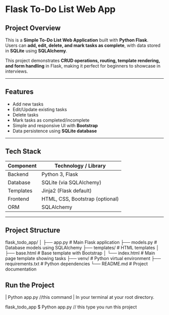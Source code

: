 # Flask To-Do List Web App

## Project Overview
This is a **Simple To-Do List Web Application** built with **Python Flask**.  
Users can **add, edit, delete, and mark tasks as complete**, with data stored in **SQLite** using **SQLAlchemy**.  

This project demonstrates **CRUD operations, routing, template rendering, and form handling** in Flask, making it perfect for beginners to showcase in interviews.

---

## Features
- Add new tasks
- Edit/Update existing tasks
- Delete tasks
- Mark tasks as completed/incomplete
- Simple and responsive UI with **Bootstrap**
- Data persistence using **SQLite database**

---

## Tech Stack
| Component | Technology / Library |
|-----------|--------------------|
| Backend   | Python 3, Flask    |
| Database  | SQLite (via SQLAlchemy) |
| Templates | Jinja2 (Flask default) |
| Frontend  | HTML, CSS, Bootstrap (optional) |
| ORM       | SQLAlchemy         |

---

## Project Structure

flask_todo_app/
│
├── app.py # Main Flask application
├── models.py # Database models using SQLAlchemy
├── templates/ # HTML templates
│ ├── base.html # Base template with Bootstrap
│ └── index.html # Main page template showing tasks
├── venv/ # Python virtual environment
├── requirements.txt # Python dependencies
└── README.md # Project documentation

##  Run the Project

  | Python app.py  //this command
  | In  your terminal at your root directory.

  flask_todo_app $ Python app.py  // this type you run this project
  